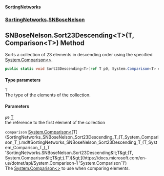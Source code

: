 #### [SortingNetworks](index.md 'index')
### [SortingNetworks](SortingNetworks.md 'SortingNetworks').[SNBoseNelson](SortingNetworks_SNBoseNelson.md 'SortingNetworks.SNBoseNelson')
## SNBoseNelson.Sort23Descending&lt;T&gt;(T, Comparison&lt;T&gt;) Method
Sorts a collection of 23 elements in descending order using the specified [System.Comparison&lt;&gt;](https://docs.microsoft.com/en-us/dotnet/api/System.Comparison-1 'System.Comparison`1').  
```csharp
public static void Sort23Descending<T>(ref T p0, System.Comparison<T> comparison);
```
#### Type parameters
<a name='SortingNetworks_SNBoseNelson_Sort23Descending_T_(T_System_Comparison_T_)_T'></a>
`T`  
The type of the elements of the collection.
  
#### Parameters
<a name='SortingNetworks_SNBoseNelson_Sort23Descending_T_(T_System_Comparison_T_)_p0'></a>
`p0` [T](SortingNetworks_SNBoseNelson_Sort23Descending_T_(T_System_Comparison_T_).md#SortingNetworks_SNBoseNelson_Sort23Descending_T_(T_System_Comparison_T_)_T 'SortingNetworks.SNBoseNelson.Sort23Descending&lt;T&gt;(T, System.Comparison&lt;T&gt;).T')  
the reference to the first element of the collection
  
<a name='SortingNetworks_SNBoseNelson_Sort23Descending_T_(T_System_Comparison_T_)_comparison'></a>
`comparison` [System.Comparison&lt;](https://docs.microsoft.com/en-us/dotnet/api/System.Comparison-1 'System.Comparison`1')[T](SortingNetworks_SNBoseNelson_Sort23Descending_T_(T_System_Comparison_T_).md#SortingNetworks_SNBoseNelson_Sort23Descending_T_(T_System_Comparison_T_)_T 'SortingNetworks.SNBoseNelson.Sort23Descending&lt;T&gt;(T, System.Comparison&lt;T&gt;).T')[&gt;](https://docs.microsoft.com/en-us/dotnet/api/System.Comparison-1 'System.Comparison`1')  
The [System.Comparison&lt;&gt;](https://docs.microsoft.com/en-us/dotnet/api/System.Comparison-1 'System.Comparison`1') to use when comparing elements.
  
